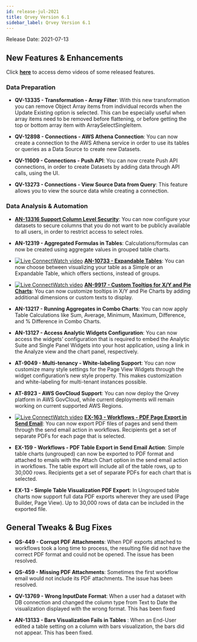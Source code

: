 ```yaml
---
id: release-jul-2021
title: Qrvey Version 6.1
sidebar_label: Qrvey Version 6.1
---
```

<div style={{textAlign: "justify"}}>
Release Date: 2021-07-13


## New Features & Enhancements

Click <a href="/docs/video-training/release/version-6.1" target="_blank"> <strong>here</strong></a> to access demo videos of some released features.

### Data Preparation

* <strong>QV-13335 - Transformation - Array Filter</strong>: With this new transformation you can remove Object Array items from individual records when the Update Existing option is selected. This can be especially useful when array items need to be removed before flattening, or before getting the top or bottom array item with ArraySelectSingleItem.

* <strong>QV-12898 - Connections - AWS Athena Connection</strong>: You can now create a connection to the AWS Athena service in order to use its tables or queries as a Data Source to create new Datasets.

* <strong>QV-11609 - Connections - Push API</strong>: You can now create Push API connections, in order to create Datasets by adding data through API calls, using the UI.

* <strong>QV-13273 - Connections - View Source Data from Query</strong>: This feature allows you to view the source data while creating a connection. 

 
### Data Analysis & Automation

* <a href="https://partners.qrvey.com/docs/admin/column-level-security" target="_blank" ><strong>AN-13316 Support Column Level Security</strong></a>: You can now configure your datasets to secure columns that you do not want to be publicly available to all users, in order to restrict access to select roles. 

* <strong>AN-12319 - Aggregated Formulas in Tables</strong>: Calculations/formulas can now be created using aggregate values in grouped table charts.

* <a href="/docs/video-training/release/version-6.1/#expandable-tables" target="_blank" className="tooltip"><img alt="Live Connect" src="https://s3.amazonaws.com/cdn.qrvey.com/documentation_assets/release-notes/video_icon.png#thumbnail-20" className="video-icon-png" /><span className="tooltiptext">Watch video</span></a>  <a href="" target_blank><strong>AN-10733 - Expandable Tables</strong></a>: You can now choose between visualizing your table as a Simple or an Expandable Table, which offers sections, instead of groups.

* <a href="/docs/video-training/release/version-6.1/#custom-tooltips" target="_blank" className="tooltip"><img alt="Live Connect" src="https://s3.amazonaws.com/cdn.qrvey.com/documentation_assets/release-notes/video_icon.png#thumbnail-20" className="video-icon-png" /><span className="tooltiptext">Watch video</span></a>  <a href="" target_blank><strong>AN-9917 - Custom Tooltips for X/Y and Pie Charts</strong></a>: You can now customize tooltips in X/Y and Pie Charts by adding additional dimensions or custom texts to display.

* <strong>AN-13217 - Running Aggregates in Combo Charts</strong>: You can now apply Table Calculations like Sum, Average, Minimum, Maximum, Difference, and % Difference in Combo Charts. 

* <strong>AN-13127 - Access Analytic Widgets Configuration</strong>: You can now access the widgets’ configuration that is required to embed the Analytic Suite and Single Panel Widgets into your host application, using a link in the Analyze view and the chart panel, respectively.

* <strong>AT-9049 - Multi-tenancy - White-labeling Support</strong>: You can now customize many style settings for the Page View Widgets through the widget configuration’s new style property. This makes customization and white-labeling for multi-tenant instances possible.

* <strong>AT-8923 - AWS GovCloud Support</strong>: You can now deploy the Qrvey platform in AWS GovCloud, while current deployments will remain working on current supported AWS Regions.

* <a href="/docs/video-training/release/version-6.1/#pdf-page-export-in-workflows" target="_blank" className="tooltip"><img alt="Live Connect" src="https://s3.amazonaws.com/cdn.qrvey.com/documentation_assets/release-notes/video_icon.png#thumbnail-20" className="video-icon-png" /><span className="tooltiptext">Watch video</span></a>  <a href="" target_blank><strong>EX-163 - Workflows - PDF Page Export in Send Email</strong></a>: You can now export PDF files of pages and send them through the send email action in workflows. Recipients get a set of separate PDFs for each page that is selected.

* <strong>EX-159 - Workflows - PDF Table Export in Send Email Action</strong>: Simple table charts (ungrouped) can now be exported to PDF format and attached to emails with the Attach Chart option in the send email action in workflows. The table export will include all of the table rows, up to 30,000 rows. Recipients get a set of separate PDFs for each chart that is selected.

* <strong>EX-13 - Simple Table Visualization PDF Export</strong>: In Ungrouped table charts now support full data PDF exports wherever they are used (Page Builder, Page View). Up to 30,000 rows of data can be included in the exported file.

## General Tweaks & Bug Fixes

* <strong>QS-449 - Corrupt PDF Attachments</strong>: When PDF exports attached to workflows took a long time to process, the resulting file did not have the correct PDF format and could not be opened. The issue has been resolved.

* <strong>QS-459 - Missing PDF Attachments</strong>: Sometimes the first workflow email would not include its PDF attachments. The issue has been resolved.
  
* <strong>QV-13769 - Wrong InputDate Format</strong>: When a user had a dataset with DB connection and changed the column type from Text to Date the visualization displayed with the wrong format. This has been fixed

* <strong>AN-13133 - Bars Visualization Fails in Tables </strong>: When an End-User edited a table setting on a column with bars visualization, the bars did not appear. This has been fixed. 

</div>
